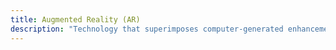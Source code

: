 ```yaml
---
title: Augmented Reality (AR)
description: "Technology that superimposes computer-generated enhancements atop an existing reality, enriching the user's perception of the real world with digital information and media"
---
```


